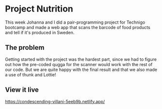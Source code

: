 # Project Nutrition

This week Johanna and I did a pair-programming project for Technigo bootcamp and made a web app that scans the barcode of food products and tell if it's produced in Sweden.

## The problem

Getting started with the project was the hardest part, since we had to figure out how the pre-coded qugga for the scanner would work with the rest of our code. But we are quite happy with the final result and that we also made a use of thunk and Lottie!

## View it live

https://condescending-villani-5eeb9b.netlify.app/

